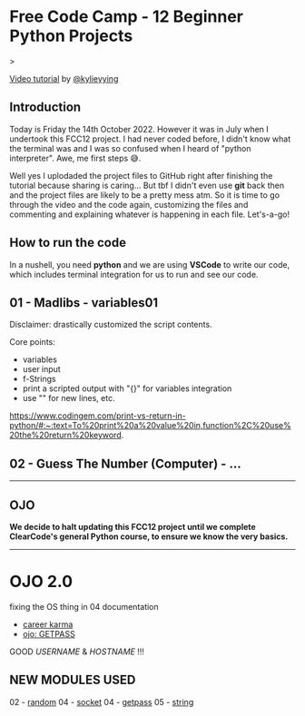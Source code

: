 # Free Code Camp - 12 Beginner Python Projects

<!--
Include smth along the lines of:
- terminal games...
- Run the file in Terminal to play.


-->>





[Video tutorial](https://youtu.be/8ext9G7xspg) by [@kylieyying](https://github.com/kying18) 
## Introduction

Today is Friday the 14th October 2022. However it was in July when I undertook this FCC12 project. I had never coded before, I didn't know what the terminal was and I was so confused when I heard of "python interpreter". Awe, me first steps 😅.

Well yes I uplodaded the project files to GitHub right after finishing the tutorial because sharing is caring... But tbf I didn't even use **git** back then and the project files are likely to be a pretty mess atm. So it is time to go through the video and the code again, customizing the files and commenting and explaining whatever is happening in each file. Let's-a-go!


## How to run the code

In a nushell, you need **python** and we are using **VSCode** to write our code, which includes terminal
integration for us to run and see our code.

## 01 - Madlibs - variables01

Disclaimer: drastically customized the script contents.

Core points:
- variables
- user input
- f-Strings
- print a scripted output with "{}" for variables integration
- use "\" for new lines, etc.



https://www.codingem.com/print-vs-return-in-python/#:~:text=To%20print%20a%20value%20in,function%2C%20use%20the%20return%20keyword.


## 02 - Guess The Number (Computer) - ...

---
## OJO

**We decide to halt updating this FCC12 project until we complete ClearCode's general Python course, to ensure we know the very basics.**



---

# OJO 2.0
fixing the OS thing in 04
documentation
- [career karma](https://careerkarma.com/wiki/python-file-not-found-error/)
- [ojo: GETPASS](https://stackoverflow.com/questions/58947760/os-getlogin-doesnt-get-the-right-account-name)


GOOD *USERNAME* & *HOSTNAME* !!!

## NEW MODULES USED
02 - [random](rickrollD)
04 - [socket](https://docs.python.org/3/library/socket.html)
04 - [getpass](https://docs.python.org/3/library/getpass.html)
05 - [string](https://docs.python.org/3/library/string.html)